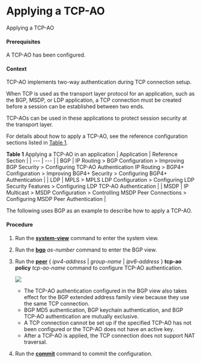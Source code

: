 Applying a TCP-AO
=================

Applying a TCP-AO

#### Prerequisites

A TCP-AO has been configured.


#### Context

TCP-AO implements two-way authentication during TCP connection setup.

When TCP is used as the transport layer protocol for an application, such as the BGP, MSDP, or LDP application, a TCP connection must be created before a session can be established between two ends.

TCP-AOs can be used in these applications to protect session security at the transport layer.

For details about how to apply a TCP-AO, see the reference configuration sections listed in [Table 1](#EN-US_TASK_0000001086078520__table565131515447).

**Table 1** Applying a TCP-AO in an application
| Application | Reference Section |
| --- | --- |
| BGP | IP Routing > BGP Configuration > Improving BGP Security > Configuring TCP-AO Authentication  IP Routing > BGP4+ Configuration > Improving BGP4+ Security > Configuring BGP4+ Authentication |
| LDP | MPLS > MPLS LDP Configuration > Configuring LDP Security Features > Configuring LDP TCP-AO Authentication |
| MSDP | IP Multicast > MSDP Configuration > Controlling MSDP Peer Connections > Configuring MSDP Peer Authentication |

The following uses BGP as an example to describe how to apply a TCP-AO.


#### Procedure

1. Run the [**system-view**](cmdqueryname=system-view) command to enter the system view.
2. Run the [**bgp**](cmdqueryname=bgp) *as-number* command to enter the BGP view.
3. Run the [**peer**](cmdqueryname=peer) { *ipv4-address* | *group-name* | *ipv6-address* } **tcp-ao** **policy** *tcp-ao-name* command to configure TCP-AO authentication.
   
   ![](../../../../public_sys-resources/note_3.0-en-us.png) 
   * The TCP-AO authentication configured in the BGP view also takes effect for the BGP extended address family view because they use the same TCP connection.
   * BGP MD5 authentication, BGP keychain authentication, and BGP TCP-AO authentication are mutually exclusive.
   * A TCP connection cannot be set up if the specified TCP-AO has not been configured or the TCP-AO does not have an active key.
   * After a TCP-AO is applied, the TCP connection does not support NAT traversal.
4. Run the [**commit**](cmdqueryname=commit) command to commit the configuration.